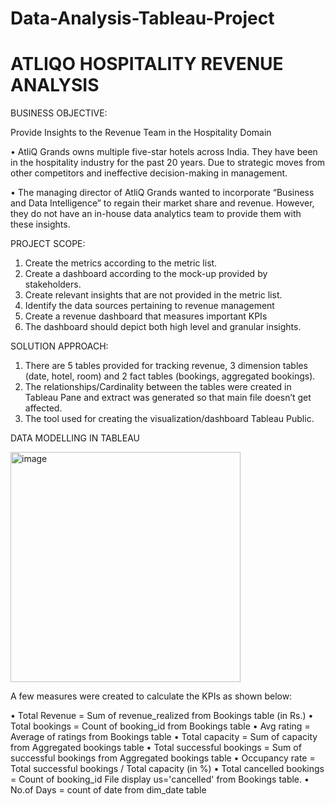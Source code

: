 # Data-Analysis-Tableau-Project
# ATLIQO  HOSPITALITY REVENUE ANALYSIS

BUSINESS OBJECTIVE:

Provide Insights to the Revenue Team in the Hospitality Domain

•	AtliQ Grands owns multiple five-star hotels across India. They have been in the hospitality industry for the past 20 years. Due to strategic moves from other competitors and ineffective decision-making in management. 

•	The managing director of AtliQ Grands wanted to incorporate “Business and Data Intelligence” to regain their market share and revenue. However, they do not have an in-house data analytics team to provide them with these insights.

PROJECT SCOPE:

1.	Create the metrics according to the metric list.
2.	Create a dashboard according to the mock-up provided by stakeholders.
3.	Create relevant insights that are not provided in the metric list.
4.	Identify the data sources pertaining to revenue management
5.	Create a revenue dashboard that measures important KPIs
6.	The dashboard should depict both high level and granular insights.

SOLUTION APPROACH:

1.	There are 5 tables provided for tracking revenue, 3 dimension tables (date, hotel, room) and 2 fact tables (bookings, aggregated bookings).
2.	The relationships/Cardinality between the tables were created in Tableau Pane and extract was generated  so that main file doesn’t get affected.
3.	The tool used for creating the visualization/dashboard Tableau Public.

DATA MODELLING IN TABLEAU

 <img width="368" alt="image" src="https://github.com/user-attachments/assets/9e5f93db-f3f1-42ca-86f8-838ef74db36f" />


A few measures were created to calculate the KPIs as shown below:

•	Total Revenue = Sum of revenue_realized from Bookings table (in Rs.)
•	Total bookings = Count of booking_id from Bookings table
•	Avg rating = Average of ratings from Bookings table
•	Total capacity = Sum of capacity from Aggregated bookings table
•	Total successful bookings = Sum of successful bookings from Aggregated bookings table
•	Occupancy rate = Total successful bookings / Total capacity (in %)
•	Total cancelled bookings = Count of booking_id File display us='cancelled' from Bookings table.
•	No.of Days = count of date from dim_date table


 
-----------------------------------------------------------------------------------------------------------------------------------------------------------------

